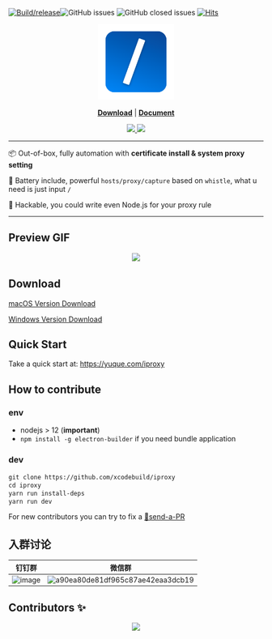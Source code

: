 [![Build/release](https://github.com/xcodebuild/iproxy/actions/workflows/build.yml/badge.svg)](https://github.com/xcodebuild/iproxy/actions/workflows/build.yml)![GitHub issues](https://img.shields.io/github/issues/xcodebuild/iproxy)
![GitHub closed issues](https://img.shields.io/github/issues-closed-raw/xcodebuild/iproxy)
[![Hits](https://hits.seeyoufarm.com/api/count/incr/badge.svg?url=https%3A%2F%2Fgithub.com%2Fxcodebuild%2Fiproxy&count_bg=%2379C83D&title_bg=%23555555&icon=&icon_color=%23E7E7E7&title=hits&edge_flat=false)](https://hits.seeyoufarm.com)

<p align="center">
   <a href="https://www.yuque.com/iproxy">
    <img src="./vendor/files/icon.png" height="150px"/>
  </a>
</p>

<p align="center">
<b><a href="https://www.yuque.com/iproxy">Download</a></b>
|
<b><a href="https://www.yuque.com/iproxy">Document</a></b>

</p>
<p align="center">
</p>

<p align="center">
  <a href="https://www.yuque.com/iproxy">
    <img src="https://img.alicdn.com/tfs/TB157bJF.T1gK0jSZFrXXcNCXXa-1393-921.png"></img>
    <img src="https://img.alicdn.com/tfs/TB1vd0uGYj1gK0jSZFOXXc7GpXa-1549-1018.png"></img>
  </a>
</p>


--- 
:package: Out-of-box, fully automation with **certificate install & system proxy setting**

:battery: Battery include, powerful `hosts/proxy/capture` based on `whistle`, what u need is just input `/`

:electric_plug: Hackable, you could write even Node.js for your proxy rule

--- 

## Preview GIF
<p align="center">
  <img src="https://i.loli.net/2020/05/05/uRZMpi8rPDyQF6I.gif"></img>
</p>

## Download

[macOS Version Download](https://gw.alipayobjects.com/os/iProxy/iProxy.dmg)

[Windows Version Download](https://gw.alipayobjects.com/os/iProxy/iProxy-Setup.exe)

## Quick Start

Take a quick start at: https://yuque.com/iproxy

## How to contribute

### env

- nodejs > 12 (**important**)
- `npm install -g electron-builder` if you need bundle application

### dev

```shell
git clone https://github.com/xcodebuild/iproxy
cd iproxy
yarn run install-deps
yarn run dev
```

For new contributors you can try to fix a [🏅send-a-PR](https://github.com/xcodebuild/iproxy/issues?q=is%3Aissue+is%3Aopen+label%3A%22%F0%9F%8F%85send+a+PR%22)

## 入群讨论

| 钉钉群 | 微信群 |
| ------------- | ------------- |
|![image](https://user-images.githubusercontent.com/5436704/125047063-2b0d2300-e0d1-11eb-9451-e3b50a81123c.png)| ![a90ea80de81df965c87ae42eaa3dcb19](https://user-images.githubusercontent.com/5436704/125046773-e84b4b00-e0d0-11eb-8c46-9a76d705d1b0.png)|

## Contributors ✨
<p align="center">
  <a href="https://github.com/xcodebuild/iproxy/graphs/contributors">
    <img src="https://contributors-img.web.app/image?repo=xcodebuild/iproxy"></img>
  </a>
</p>
